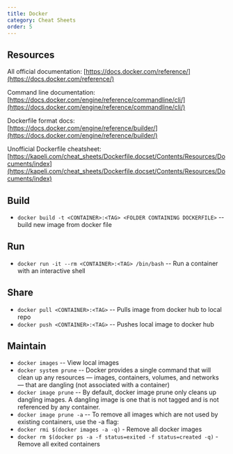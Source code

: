 ```yaml
---
title: Docker
category: Cheat Sheets
order: 5
---
```


## Resources

All official documentation: [https://docs.docker.com/reference/](https://docs.docker.com/reference/)

Command line documentation: [https://docs.docker.com/engine/reference/commandline/cli/](https://docs.docker.com/engine/reference/commandline/cli/)

Dockerfile format docs: [https://docs.docker.com/engine/reference/builder/](https://docs.docker.com/engine/reference/builder/)

Unofficial Dockerfile cheatsheet: [https://kapeli.com/cheat_sheets/Dockerfile.docset/Contents/Resources/Documents/index](https://kapeli.com/cheat_sheets/Dockerfile.docset/Contents/Resources/Documents/index)

## Build

- `docker build -t <CONTAINER>:<TAG> <FOLDER CONTAINING DOCKERFILE>` -- build new image from docker file

## Run

- `docker run -it --rm <CONTAINER>:<TAG> /bin/bash` -- Run a container with an interactive shell

## Share

- `docker pull <CONTAINER>:<TAG>` -- Pulls image from docker hub to local repo
- `docker push <CONTAINER>:<TAG>` -- Pushes local image to docker hub

## Maintain

- `docker images` -- View local images
- `docker system prune` -- Docker provides a single command that will clean up any resources — images, containers, volumes, and networks — that are dangling (not associated with a container)
- `docker image prune` -- By default, docker image prune only cleans up dangling images. A dangling image is one that is not tagged and is not referenced by any container.
- `docker image prune -a` -- To remove all images which are not used by existing containers, use the -a flag:
- `docker rmi $(docker images -a -q)` - Remove all docker images
- `docker rm $(docker ps -a -f status=exited -f status=created -q)` - Remove all exited containers
